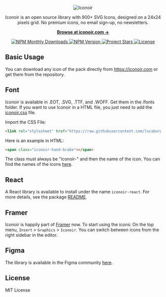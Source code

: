 <p align="center">
  <img src="https://github.com/IconoirIcons/iconoir/blob/43b76792ddfe3a626c857dd501fa8b616001ab2c/src/iconoir.png" alt="Iconoir">
</p>

<p align="center">
  Iconoir is an open source library with 900+ SVG Icons, designed on a 24x24 pixels grid. No premium icons, no email sign-up, no newsletters.
<p>

<p align="center">
  <a href="https://iconoir.com"><strong>Browse at iconoir.com &rarr;</strong></a>
</p>

<p align="center">
  
  <a href="https://www.npmjs.com/package/iconoir-react">
    <img src="https://img.shields.io/npm/v/iconoir-react.svg?style=flat-square" alt="NPM Monthly Downloads">
  </a>
  <a href="https://www.npmjs.com/package/iconoir-react">
    <img src="https://img.shields.io/npm/dm/iconoir-react.svg?style=flat-square" alt="NPM Version">
  </a>
  <a href="https://github.com/lucaburgio/iconoir">
    <img src="https://img.shields.io/github/stars/lucaburgio/iconoir?style=flat-square" alt="Project Stars">
  </a>
  <a href="https://github.com/lucaburgio/iconoir/blob/master/LICENSE">
    <img src="https://img.shields.io/github/license/lucaburgio/iconoir?style=flat-square" alt="License">
  </a>
</p>

## Basic Usage

You can download any icon of the pack directly from https://iconoir.com or get them from the repository.

## Font

Iconoir is available in .EOT, .SVG, .TTF, and .WOFF. Get them in the /fonts folder.
If you want to use Iconoir in a HTML file, you just need to add the [iconoir.css](./fonts/iconoir.css) file.

Import the CSS File:

```html
<link rel="stylesheet" href="https://raw.githubusercontent.com/lucaburgio/iconoir/master/fonts/iconoir.css">
```

Here is an example in HTML:

```html
<span class="iconoir-hand-brake"></span>
```
The class must always be "iconoir-" and then the name of the icon. You can find the names of the icons [here](https://iconoir.com).


## React

A React library is available to install under the name `iconoir-react`. For more details, see the package [README](./packages/iconoir-react).

## Framer

Iconoir is happily part of [Framer](https://framer.com) now. To start using the icons: On the top menu, `Insert` > `Graphics` > `Iconoir`.
You can switch between icons from the right sidebar in the editor.

## Figma

The library is available in the Figma community [here](https://www.figma.com/community/file/983248991460488027/Iconoir-Pack).

## License

MIT License
